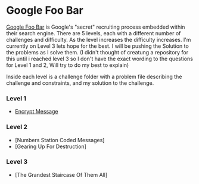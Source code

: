 # Google Foo Bar

[Google Foo Bar](http://foobar.withgoogle.com) is Google's "secret" recruiting process embedded within their search engine. There are 5 levels, each with a different number of challenges and difficulty. As the level increases the difficulty increases. I'm currently on Level 3 lets hope for the best. I will be pushing the Solution to the problems as I solve them. (I didn't thought of creatung a repository for this until i reached level 3 so I don't have the exact wording to the questions for Level 1 and 2, Will try to do my best to explain)


Inside each level is a challenge folder with a problem file describing the challenge and constraints, and my solution to the challenge.

### Level 1
- [Encrypt Message](https://github.com/ShadyD45/Google-Foobar/blob/master/Level%201/Main.java)

### Level 2
- [Numbers Station Coded Messages]
- [Gearing Up For Destruction]

### Level 3
- [The Grandest Staircase Of Them All]


